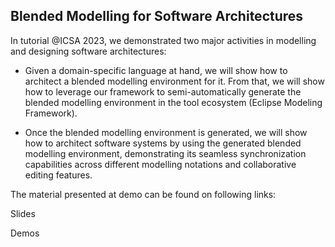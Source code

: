 ##  Blended Modelling for Software Architectures

In tutorial @ICSA 2023, we demonstrated two major activities in modelling and designing software architectures:

* Given a domain-specific language at hand, we will show how to architect a blended modelling environment for it. From that, we will show how to leverage our framework to semi-automatically generate the blended modelling environment in the tool ecosystem (Eclipse Modeling Framework).

* Once the blended modelling environment is generated, we will show how to architect software systems by using the generated blended modelling environment, demonstrating its seamless synchronization capabilities across different modelling notations and collaborative editing features.

The material presented at demo can be found on following links: 

Slides

Demos
